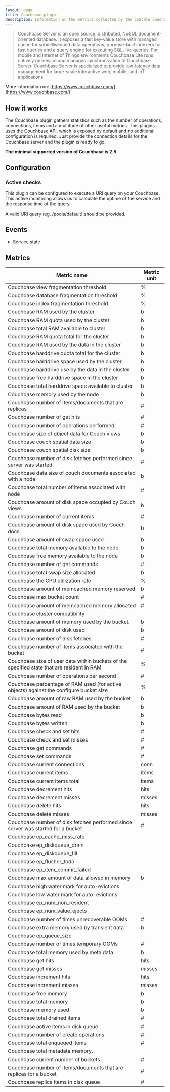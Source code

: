```yaml
---
layout: page
title: Couchbase plugin
description: Information on the metrics collected by the CoScale Couchbase plugin.
---
```


> Couchbase Server is an open source, distributed, NoSQL document-oriented database. It exposes a fast key-value store with managed cache for submillisecond data operations, purpose-built indexers for fast queries and a query engine for executing SQL-like queries. For mobile and Internet of Things environments Couchbase Lite runs natively on-device and manages synchronization to Couchbase Server. Couchbase Server is specialized to provide low-latency data management for large-scale interactive web, mobile, and IoT applications. 

More information on: [https://www.couchbase.com/](https://www.couchbase.com/)

## How it works

The Couchbase plugin gathers statistics such as the number of operations, connections, items and a multitude of other useful metrics. This plugins uses the Couchbase API, which is exposed by default and no additional configuration is required. Just provide the connection details for the Couchbase server and the plugin is ready to go.

**The minimal supported version of Couchbase is 2.5**

## Configuration

### Active checks

This plugin can be configured to execute a URI query on your Couchbase. This active monitoring allows us to calculate the uptime of the service and the response time of the query.

A valid URI query (eg. /pools/default) should be provided.

## Events

* Service state

## Metrics

| Metric name                                                                                | Metric unit                                                  |
|--------------------------------------------------------------------------------------------|--------------------------------------------------------------|
| Couchbase view fragmentation threshold                                                     | %                                                            |
| Couchbase database fragmentation threshold                                                 | %                                                            |
| Couchbase index fragmentation threshold                                                    | %                                                            |
| Couchbase RAM used by the cluster                                                          | b                                                            |
| Couchbase RAM quota used by the cluster                                                    | b                                                            |
| Couchbase total RAM available to cluster                                                   | b                                                            |
| Couchbase RAM quota total for the cluster                                                  | b                                                            |
| Couchbase RAM used by the data in the cluster                                              | b                                                            |
| Couchbase harddrive quota total for the cluster                                            | b                                                            |
| Couchbase harddrive space used by the cluster                                              | b                                                            |
| Couchbase harddrive use by the data in the cluster                                         | b                                                            |
| Couchbase free harddrive space in the cluster                                              | b                                                            |
| Couchbase total harddrive space available to cluster                                       | b                                                            |
| Couchbase memory used by the node                                                          | b                                                            |
| Couchbase number of items/documents that are replicas                                      | #                                                            |
| Couchbase number of get hits                                                               | #                                                            |
| Couchbase number of operations performed                                                   | #                                                            |
| Couchbase size of object data for Couch views                                              | b                                                            |
| Couchbase couch spatial data size                                                          | b                                                            |
| Couchbase couch spatial disk size                                                          | b                                                            |
| Couchbase number of disk fetches performed since server was started                        | #                                                            |
| Couchbase data size of couch documents associated with a node                              | b                                                            |
| Couchbase total number of items associated with node                                       | #                                                            |
| Couchbase amount of disk space occupied by Couch views                                     | b                                                            |
| Couchbase number of current items                                                          | #                                                            |
| Couchbase amount of disk space used by Couch docs                                          | b                                                            |
| Couchbase amount of swap space used                                                        | b                                                            |
| Couchbase total memory available to the node                                               | b                                                            |
| Couchbase free memory available to the node                                                | b                                                            |
| Couchbase number of get commands                                                           | #                                                            |
| Couchbase total swap size allocated                                                        | b                                                            |
| Couchbase the CPU utilization rate                                                         | %                                                            |
| Couchbase amount of memcached memory reserved                                              | b                                                            |
| Couchbase max bucket count                                                                 | #                                                            |
| Couchbase amount of memcached memory allocated                                             | #                                                            |
| Couchbase cluster compatibility                                                            |                                                              |
| Couchbase amount of memory used by the bucket                                              | b                                                            |
| Couchbase amount of disk used                                                              | b                                                            |
| Couchbase number of disk fetches                                                           | #                                                            |
| Couchbase number of items associated with the bucket                                       | #                                                            |
| Couchbase size of user data within buckets of the specified state that are resident in RAM | %                                                            |
| Couchbase number of operations per second                                                  | #                                                            |
| Couchbase percentage of RAM used (for active objects) against the configure bucket size    | %                                                            |
| Couchbase amount of raw RAM used by the bucket                                             | b                                                            |
| Couchbase amount of RAM used by the bucket                                                 | b                                                            |
| Couchbase bytes read                                                                       | b                                                            |
| Couchbase bytes written                                                                    | b                                                            |
| Couchbase check and set hits                                                               | #                                                            |
| Couchbase check and set misses                                                             | #                                                            |
| Couchbase get commands                                                                     | #                                                            |
| Couchbase set commands                                                                     | #                                                            |
| Couchbase current connections                                                              | conn                                                         |
| Couchbase current items                                                                    | items                                                        |
| Couchbase current items total                                                              | items                                                        |
| Couchbase decrement hits                                                                   | hits                                                         |
| Couchbase decrement misses                                                                 | misses                                                       |
| Couchbase delete hits                                                                      | hits                                                         |
| Couchbase delete misses                                                                    | misses                                                       |
| Couchbase number of disk fetches performed since server was started for a bucket           | #                                                            |
| Couchbase ep_cache_miss_rate                                                               |                                                              |
| Couchbase ep_diskqueue_drain                                                               |                                                              |
| Couchbase ep_diskqueue_fill                                                                |                                                              |
| Couchbase ep_flusher_todo                                                                  |                                                              |
| Couchbase ep_item_commit_failed                                                            |                                                              |
| Couchbase max amount of data allowed in memory                                             | b                                                            |
| Couchbase high water mark for auto-evictions                                               |                                                              |
| Couchbase low water mark for auto-evictions                                                |                                                              |
| Couchbase ep_num_non_resident                                                              |                                                              |
| Couchbase ep_num_value_ejects                                                              |                                                              |
| Couchbase number of times unrecoverable OOMs                                               | #                                                            |
| Couchbase extra memory used by transient data                                              | b                                                            |
| Couchbase ep_queue_size                                                                    |                                                              |
| Couchbase number of times temporary OOMs                                                   | #                                                            |
| Couchbase total memory used by meta data                                                   | b                                                            |
| Couchbase get hits                                                                         | hits                                                         |
| Couchbase get misses                                                                       | misses                                                       |
| Couchbase increment hits                                                                   | hits                                                         |
| Couchbase increment misses                                                                 | misses                                                       |
| Couchbase free memory                                                                      | b                                                            |
| Couchbase total memory                                                                     | b                                                            |
| Couchbase memory used                                                                      | b                                                            |
| Couchbase total drained items                                                              | #                                                            |
| Couchbase active items in disk queue                                                       | #                                                            |
| Couchbase number of create operations                                                      | #                                                            |
| Couchbase total enqueued items                                                             | #                                                            |
| Couchbase total metadata memory.                                                           |                                                              |
| Couchbase current number of buckets                                                        | #                                                            |
| Couchbase number of items/documents that are replicas for a bucket                         | #                                                            |
| Couchbase replica items in disk queue                                                      | #                                                            |
